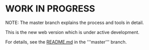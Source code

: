 # WORK IN PROGRESS
NOTE: The master branch explains the process and tools in detail.

This is the new web version which is under active development.

For details, see the [README.md](https://github.com/enricoros/code-xray/tree/master) in the
'''master''' branch.
